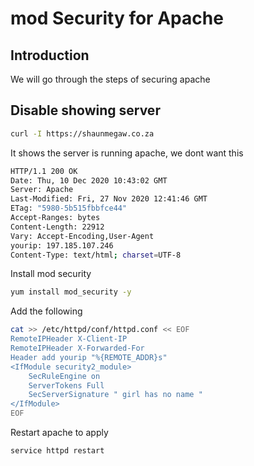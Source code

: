 # mod Security for Apache
## Introduction
We will go through the steps of securing apache

## Disable showing server

```bash
curl -I https://shaunmegaw.co.za
```

It shows the server is running apache, we dont want this

```bash
HTTP/1.1 200 OK
Date: Thu, 10 Dec 2020 10:43:02 GMT
Server: Apache
Last-Modified: Fri, 27 Nov 2020 12:41:46 GMT
ETag: "5980-5b515fbbfce44"
Accept-Ranges: bytes
Content-Length: 22912
Vary: Accept-Encoding,User-Agent
yourip: 197.185.107.246
Content-Type: text/html; charset=UTF-8
```

Install mod security

```bash
yum install mod_security -y
```
Add the following

```bash
cat >> /etc/httpd/conf/httpd.conf << EOF
RemoteIPHeader X-Client-IP
RemoteIPHeader X-Forwarded-For
Header add yourip "%{REMOTE_ADDR}s"
<IfModule security2_module>
    SecRuleEngine on
    ServerTokens Full
    SecServerSignature " girl has no name "
</IfModule>
EOF
```

Restart apache to apply

```bash
service httpd restart
```
